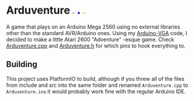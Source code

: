 # Arduventure ![](sprites/sword.png) ![](sprites/ghost.png) ![](sprites/key.png)
A game that plays on an Arduino Mega 2560 using no external libraries other than the standard AVR/Arduino ones.
Using my [Arduino-VGA](https://github.com/byteduck/Arduino-VGA) code, I decided to make a little Atari 2600 "Adventure" -esque game.
Check [Arduventure.cpp](src/Arduventure.cpp) and [Arduventure.h](include/Arduventure.h) for which pins to hook everything to.

## Building
This project uses PlatformIO to build, although if you threw all of the files from include and src into the same folder and renamed `Arduventure.cpp` to `Arduventure.ino` it would probably work fine with the regular Arduino IDE.